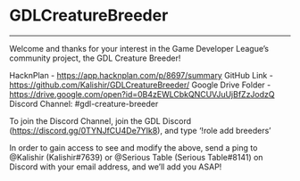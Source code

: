 # GDLCreatureBreeder

--------------------

Welcome and thanks for your interest in the Game Developer League’s community project, the GDL Creature Breeder!

HacknPlan - https://app.hacknplan.com/p/8697/summary
GitHub Link - https://github.com/Kalishir/GDLCreatureBreeder/
Google Drive Folder - https://drive.google.com/open?id=0B4zEWLCbkQNCUVJuUjBfZzJodzQ
Discord Channel: #gdl-creature-breeder

To join the Discord Channel, join the GDL Discord (https://discord.gg/0TYNJfCU4De7YIk8), and type ‘!role add breeders’

In order to gain access to see and modify the above, send a ping to @Kalishir (Kalishir#7639) or @Serious Table (Serious Table#8141) on Discord with your email address, and we’ll add you ASAP!
